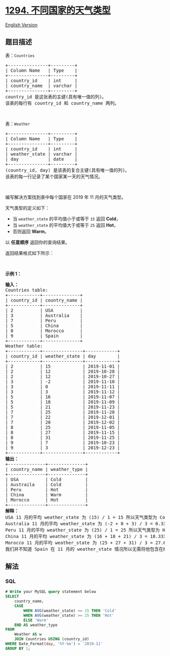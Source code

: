 # [1294. 不同国家的天气类型](https://leetcode.cn/problems/weather-type-in-each-country)

[English Version](/solution/1200-1299/1294.Weather%20Type%20in%20Each%20Country/README_EN.md)

## 题目描述

<!-- 这里写题目描述 -->

<p>表：<code>Countries</code></p>

<pre>
+---------------+---------+
| Column Name   | Type    |
+---------------+---------+
| country_id    | int     |
| country_name  | varchar |
+---------------+---------+
country_id 是这张表的主键(具有唯一值的列)。
该表的每行有 country_id 和 country_name 两列。
</pre>

<p>&nbsp;</p>

<p>表：<code>Weather</code></p>

<pre>
+---------------+---------+
| Column Name   | Type    |
+---------------+---------+
| country_id    | int     |
| weather_state | varchar |
| day           | date    |
+---------------+---------+
(country_id, day) 是该表的复合主键(具有唯一值的列)。
该表的每一行记录了某个国家某一天的天气情况。
</pre>

<p>&nbsp;</p>

<p>编写解决方案找到表中每个国家在 2019 年 11 月的天气类型。</p>

<p>天气类型的定义如下：</p>

<ul>
	<li>当 <code>weather_state</code> 的平均值小于或等于 <code>15</code> 返回 <strong>Cold</strong>，</li>
	<li>当 <code>weather_state</code> 的平均值大于或等于 <code>25</code> 返回 <strong>Hot</strong>，</li>
	<li>否则返回&nbsp;<strong>Warm</strong>。</li>
</ul>

<p>以 <strong>任意顺序</strong> 返回你的查询结果。</p>

<p>返回结果格式如下所示：</p>

<p>&nbsp;</p>

<p><strong>示例 1：</strong></p>

<pre>
<strong>输入：</strong>
Countries table:
+------------+--------------+
| country_id | country_name |
+------------+--------------+
| 2          | USA          |
| 3          | Australia    |
| 7          | Peru         |
| 5          | China        |
| 8          | Morocco      |
| 9          | Spain        |
+------------+--------------+
Weather table:
+------------+---------------+------------+
| country_id | weather_state | day        |
+------------+---------------+------------+
| 2          | 15            | 2019-11-01 |
| 2          | 12            | 2019-10-28 |
| 2          | 12            | 2019-10-27 |
| 3          | -2            | 2019-11-10 |
| 3          | 0             | 2019-11-11 |
| 3          | 3             | 2019-11-12 |
| 5          | 16            | 2019-11-07 |
| 5          | 18            | 2019-11-09 |
| 5          | 21            | 2019-11-23 |
| 7          | 25            | 2019-11-28 |
| 7          | 22            | 2019-12-01 |
| 7          | 20            | 2019-12-02 |
| 8          | 25            | 2019-11-05 |
| 8          | 27            | 2019-11-15 |
| 8          | 31            | 2019-11-25 |
| 9          | 7             | 2019-10-23 |
| 9          | 3             | 2019-12-23 |
+------------+---------------+------------+
<strong>输出：</strong>
+--------------+--------------+
| country_name | weather_type |
+--------------+--------------+
| USA          | Cold         |
| Austraila    | Cold         |
| Peru         | Hot          |
| China        | Warm         |
| Morocco      | Hot          |
+--------------+--------------+
<strong>解释：</strong>
USA 11 月的平均 weather_state 为 (15) / 1 = 15 所以天气类型为 Cold。
Australia 11 月的平均 weather_state 为 (-2 + 0 + 3) / 3 = 0.333 所以天气类型为 Cold。
Peru 11 月的平均 weather_state 为 (25) / 1 = 25 所以天气类型为 Hot。
China 11 月的平均 weather_state 为 (16 + 18 + 21) / 3 = 18.333 所以天气类型为 Warm。
Morocco 11 月的平均 weather_state 为 (25 + 27 + 31) / 3 = 27.667 所以天气类型为 Hot。
我们并不知道 Spain 在 11 月的 weather_state 情况所以无需将他包含在结果中。
</pre>

## 解法

<!-- 这里可写通用的实现逻辑 -->

<!-- tabs:start -->

### **SQL**

```sql
# Write your MySQL query statement below
SELECT
    country_name,
    CASE
        WHEN AVG(weather_state) <= 15 THEN 'Cold'
        WHEN AVG(weather_state) >= 25 THEN 'Hot'
        ELSE 'Warm'
    END AS weather_type
FROM
    Weather AS w
    JOIN Countries USING (country_id)
WHERE Date_Format(day, '%Y-%m') = '2019-11'
GROUP BY 1;
```

<!-- tabs:end -->
